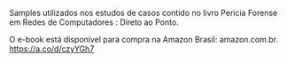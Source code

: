 Samples utilizados nos estudos de casos contido no livro Perícia Forense em Redes de Computadores : Direto ao Ponto.

O e-book está disponível para compra na Amazon Brasil: amazon.com.br. https://a.co/d/czyYGh7
